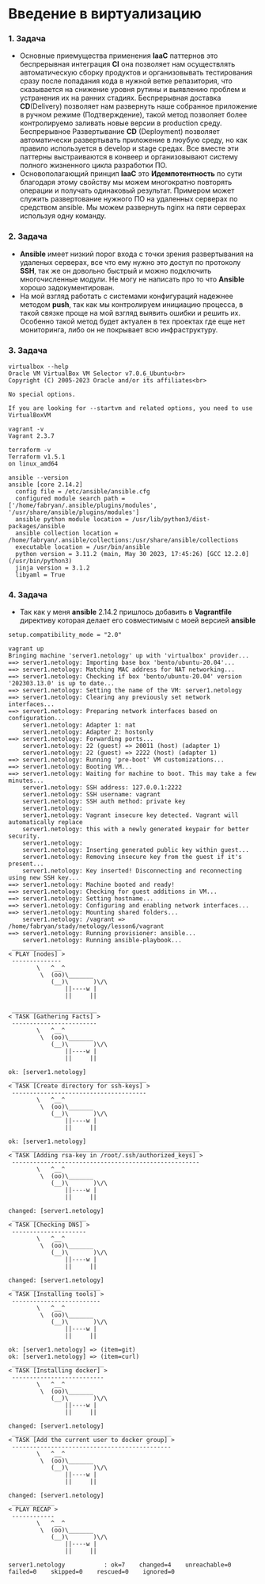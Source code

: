 # Введение в виртуализацию

### 1. Задача
- Основные приемущества применения **IaaC** паттернов это беспрерывная интеграция **CI** она позволяет нам осуществлять автоматическую сборку продуктов и организовывать тестирования сразу после попадания кода в нужной ветке репазитория, что сказывается на снижение уровня рутины и выявлению проблем и устранения их на ранних стадиях. Беспрерывная доставка **CD**(Delivery) позволяет нам развернуть наше собранное приложение в ручном режиме (Подтверждение), такой метод позволяет более контролируемо заливать новые версии в production среду. Беспрерывное Развертывание **CD** (Deployment) позволяет автоматически развертывать приложение в люубую среду, но как правило используется в develop и stage средах. Все вместе эти паттерны выстраиваются в конвеер и организовывают систему полного  жизненного цикла разработки ПО.
- Основополагающий принцип **IaaC** это **Идемпотентность** по сути благодаря этому свойству мы можем многократно повторять операции и получать одинаковый результат. Примером может служить развертование нужного ПО на удаленных серверах по средством ansible. Мы можем развернуть nginx на пяти серверах используя одну команду.

### 2. Задача
- **Ansible** имеет низкий порог входа с точки зрения развертывания на удаленых серверах, все что ему нужно это доступ по протоколу **SSH**, так же он довольно быстрый и можно подключить многочисленные модули. Не могу не написать про то что **Ansible** хорошо задокументирован.
- На мой взгляд работать с системами конфигураций надежнее методом **push**, так как мы контролируем инициацию процесса, в такой связке проще на мой взгляд выявить ошибки и решить их. Особенно такой метод будет актуален в тех проектах где еще нет мониторинга, либо он не покрывает всю инфраструктуру.

### 3. Задача
```
virtualbox --help
Oracle VM VirtualBox VM Selector v7.0.6_Ubuntu<br>
Copyright (C) 2005-2023 Oracle and/or its affiliates<br>

No special options.

If you are looking for --startvm and related options, you need to use VirtualBoxVM
```
```
vagrant -v
Vagrant 2.3.7
```
```
terraform -v
Terraform v1.5.1
on linux_amd64
```
```
ansible --version
ansible [core 2.14.2]
  config file = /etc/ansible/ansible.cfg
  configured module search path = ['/home/fabryan/.ansible/plugins/modules', '/usr/share/ansible/plugins/modules']
  ansible python module location = /usr/lib/python3/dist-packages/ansible
  ansible collection location = /home/fabryan/.ansible/collections:/usr/share/ansible/collections
  executable location = /usr/bin/ansible
  python version = 3.11.2 (main, May 30 2023, 17:45:26) [GCC 12.2.0] (/usr/bin/python3)
  jinja version = 3.1.2
  libyaml = True
```
### 4. Задача
- Так как у меня **ansible** 2.14.2 пришлось добавить в **Vagrantfile**  директиву которая делает его совместимым с моей версией **ansible**
```
setup.compatibility_mode = "2.0"
```
```
vagrant up
Bringing machine 'server1.netology' up with 'virtualbox' provider...
==> server1.netology: Importing base box 'bento/ubuntu-20.04'...
==> server1.netology: Matching MAC address for NAT networking...
==> server1.netology: Checking if box 'bento/ubuntu-20.04' version '202303.13.0' is up to date...
==> server1.netology: Setting the name of the VM: server1.netology
==> server1.netology: Clearing any previously set network interfaces...
==> server1.netology: Preparing network interfaces based on configuration...
    server1.netology: Adapter 1: nat
    server1.netology: Adapter 2: hostonly
==> server1.netology: Forwarding ports...
    server1.netology: 22 (guest) => 20011 (host) (adapter 1)
    server1.netology: 22 (guest) => 2222 (host) (adapter 1)
==> server1.netology: Running 'pre-boot' VM customizations...
==> server1.netology: Booting VM...
==> server1.netology: Waiting for machine to boot. This may take a few minutes...
    server1.netology: SSH address: 127.0.0.1:2222
    server1.netology: SSH username: vagrant
    server1.netology: SSH auth method: private key
    server1.netology: 
    server1.netology: Vagrant insecure key detected. Vagrant will automatically replace
    server1.netology: this with a newly generated keypair for better security.
    server1.netology: 
    server1.netology: Inserting generated public key within guest...
    server1.netology: Removing insecure key from the guest if it's present...
    server1.netology: Key inserted! Disconnecting and reconnecting using new SSH key...
==> server1.netology: Machine booted and ready!
==> server1.netology: Checking for guest additions in VM...
==> server1.netology: Setting hostname...
==> server1.netology: Configuring and enabling network interfaces...
==> server1.netology: Mounting shared folders...
    server1.netology: /vagrant => /home/fabryan/stady/netology/lesson6/vagrant
==> server1.netology: Running provisioner: ansible...
    server1.netology: Running ansible-playbook...
 ______________
< PLAY [nodes] >
 --------------
        \   ^__^
         \  (oo)\_______
            (__)\       )\/\
                ||----w |
                ||     ||

 ________________________
< TASK [Gathering Facts] >
 ------------------------
        \   ^__^
         \  (oo)\_______
            (__)\       )\/\
                ||----w |
                ||     ||

ok: [server1.netology]
 ______________________________________
< TASK [Create directory for ssh-keys] >
 --------------------------------------
        \   ^__^
         \  (oo)\_______
            (__)\       )\/\
                ||----w |
                ||     ||

ok: [server1.netology]
 _____________________________________________________
< TASK [Adding rsa-key in /root/.ssh/authorized_keys] >
 -----------------------------------------------------
        \   ^__^
         \  (oo)\_______
            (__)\       )\/\
                ||----w |
                ||     ||

changed: [server1.netology]
 _____________________
< TASK [Checking DNS] >
 ---------------------
        \   ^__^
         \  (oo)\_______
            (__)\       )\/\
                ||----w |
                ||     ||

changed: [server1.netology]
 _________________________
< TASK [Installing tools] >
 -------------------------
        \   ^__^
         \  (oo)\_______
            (__)\       )\/\
                ||----w |
                ||     ||

ok: [server1.netology] => (item=git)
ok: [server1.netology] => (item=curl)
 __________________________
< TASK [Installing docker] >
 --------------------------
        \   ^__^
         \  (oo)\_______
            (__)\       )\/\
                ||----w |
                ||     ||

changed: [server1.netology]
 _____________________________________________
< TASK [Add the current user to docker group] >
 ---------------------------------------------
        \   ^__^
         \  (oo)\_______
            (__)\       )\/\
                ||----w |
                ||     ||

changed: [server1.netology]
 ____________
< PLAY RECAP >
 ------------
        \   ^__^
         \  (oo)\_______
            (__)\       )\/\
                ||----w |
                ||     ||

server1.netology           : ok=7    changed=4    unreachable=0    failed=0    skipped=0    rescued=0    ignored=0   

```

